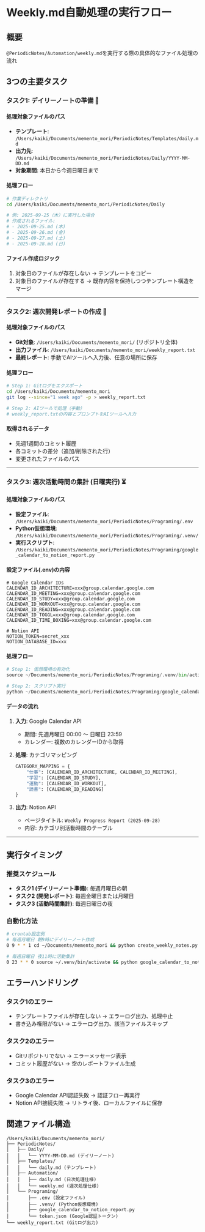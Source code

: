# Weekly.md自動処理の実行フロー

## 概要
`@PeriodicNotes/Automation/weekly.md`を実行する際の具体的なファイル処理の流れ

## 3つの主要タスク

### タスク1: デイリーノートの準備 📓

#### 処理対象ファイルのパス
- **テンプレート**: `/Users/kaiki/Documents/memento_mori/PeriodicNotes/Templates/daily.md`
- **出力先**: `/Users/kaiki/Documents/memento_mori/PeriodicNotes/Daily/YYYY-MM-DD.md`
- **対象期間**: 本日から今週日曜日まで

#### 処理フロー
```bash
# 作業ディレクトリ
cd /Users/kaiki/Documents/memento_mori/PeriodicNotes/Daily

# 例: 2025-09-25（木）に実行した場合
# 作成されるファイル:
# - 2025-09-25.md (木)
# - 2025-09-26.md (金) 
# - 2025-09-27.md (土)
# - 2025-09-28.md (日)
```

#### ファイル作成ロジック
1. 対象日のファイルが存在しない → テンプレートをコピー
2. 対象日のファイルが存在する → 既存内容を保持しつつテンプレート構造をマージ

---

### タスク2: 週次開発レポートの作成 📝

#### 処理対象ファイルのパス
- **Git対象**: `/Users/kaiki/Documents/memento_mori/` (リポジトリ全体)
- **出力ファイル**: `/Users/kaiki/Documents/memento_mori/weekly_report.txt`
- **最終レポート**: 手動でAIツールへ入力後、任意の場所に保存

#### 処理フロー
```bash
# Step 1: Gitログをエクスポート
cd /Users/kaiki/Documents/memento_mori
git log --since="1 week ago" -p > weekly_report.txt

# Step 2: AIツールで処理（手動）
# weekly_report.txtの内容とプロンプトをAIツールへ入力
```

#### 取得されるデータ
- 先週1週間のコミット履歴
- 各コミットの差分（追加/削除された行）
- 変更されたファイルのパス

---

### タスク3: 週次活動時間の集計 (日曜実行) ⏳

#### 処理対象ファイルのパス
- **設定ファイル**: `/Users/kaiki/Documents/memento_mori/PeriodicNotes/Programing/.env`
- **Python仮想環境**: `/Users/kaiki/Documents/memento_mori/PeriodicNotes/Programing/.venv/`
- **実行スクリプト**: `/Users/kaiki/Documents/memento_mori/PeriodicNotes/Programing/google_calendar_to_notion_report.py`

#### 設定ファイル(.env)の内容
```env
# Google Calendar IDs
CALENDAR_ID_ARCHITECTURE=xxx@group.calendar.google.com
CALENDAR_ID_MEETING=xxx@group.calendar.google.com
CALENDAR_ID_STUDY=xxx@group.calendar.google.com
CALENDAR_ID_WORKOUT=xxx@group.calendar.google.com
CALENDAR_ID_READING=xxx@group.calendar.google.com
CALENDAR_ID_TOGGL=xxx@group.calendar.google.com
CALENDAR_ID_TIME_BOXING=xxx@group.calendar.google.com

# Notion API
NOTION_TOKEN=secret_xxx
NOTION_DATABASE_ID=xxx
```

#### 処理フロー
```python
# Step 1: 仮想環境の有効化
source ~/Documents/memento_mori/PeriodicNotes/Programing/.venv/bin/activate

# Step 2: スクリプト実行
python ~/Documents/memento_mori/PeriodicNotes/Programing/google_calendar_to_notion_report.py
```

#### データの流れ
1. **入力**: Google Calendar API
   - 期間: 先週月曜日 00:00 〜 日曜日 23:59
   - カレンダー: 複数のカレンダーIDから取得

2. **処理**: カテゴリマッピング
   ```python
   CATEGORY_MAPPING = {
       "仕事": [CALENDAR_ID_ARCHITECTURE, CALENDAR_ID_MEETING],
       "学習": [CALENDAR_ID_STUDY],
       "運動": [CALENDAR_ID_WORKOUT],
       "読書": [CALENDAR_ID_READING]
   }
   ```

3. **出力**: Notion API
   - ページタイトル: `Weekly Progress Report (2025-09-28)`
   - 内容: カテゴリ別活動時間のテーブル

---

## 実行タイミング

### 推奨スケジュール
- **タスク1 (デイリーノート準備)**: 毎週月曜日の朝
- **タスク2 (開発レポート)**: 毎週金曜日または月曜日
- **タスク3 (活動時間集計)**: 毎週日曜日の夜

### 自動化方法
```bash
# crontab設定例
# 毎週月曜日 朝9時にデイリーノート作成
0 9 * * 1 cd ~/Documents/memento_mori && python create_weekly_notes.py

# 毎週日曜日 夜11時に活動集計
0 23 * * 0 source ~/.venv/bin/activate && python google_calendar_to_notion_report.py
```

## エラーハンドリング

### タスク1のエラー
- テンプレートファイルが存在しない → エラーログ出力、処理中止
- 書き込み権限がない → エラーログ出力、該当ファイルスキップ

### タスク2のエラー
- Gitリポジトリでない → エラーメッセージ表示
- コミット履歴がない → 空のレポートファイル生成

### タスク3のエラー
- Google Calendar API認証失敗 → 認証フロー再実行
- Notion API接続失敗 → リトライ後、ローカルファイルに保存

## 関連ファイル構造
```
/Users/kaiki/Documents/memento_mori/
├── PeriodicNotes/
│   ├── Daily/
│   │   └── YYYY-MM-DD.md (デイリーノート)
│   ├── Templates/
│   │   └── daily.md (テンプレート)
│   ├── Automation/
│   │   ├── daily.md (日次処理仕様)
│   │   └── weekly.md (週次処理仕様)
│   └── Programing/
│       ├── .env (設定ファイル)
│       ├── .venv/ (Python仮想環境)
│       ├── google_calendar_to_notion_report.py
│       └── token.json (Google認証トークン)
└── weekly_report.txt (Gitログ出力)
```